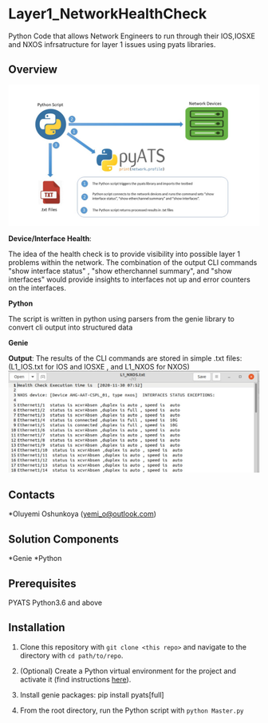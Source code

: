 # Layer1_NetworkHealthCheck

Python Code that allows Network Engineers to run through their IOS,IOSXE and NXOS infrsatructure for layer 1 issues using pyats libraries.

## Overview
![High Level Workflow](Overview.jpg)


**Device/Interface Health**: 

The idea of the health check is to provide visibility into possible layer 1 problems within the network. The combination of the output CLI commands "show interface status" , "show etherchannel summary", and "show interfaces" would provide insights to interfaces not up and error counters on the interfaces. 

**Python**

The script is written in python using parsers from the genie library to convert cli output into structured data 

**Genie** 

**Output**: The results of the CLI commands are stored in simple .txt files: (L1_IOS.txt for IOS and IOSXE , and L1_NXOS for NXOS) ![Sample Output](OutputSnapshot-001.jpg)

## Contacts
*Oluyemi Oshunkoya (yemi_o@outlook.com)

## Solution Components
*Genie
*Python

## Prerequisites 

PYATS
Python3.6 and above

## Installation

1. Clone this repository with `git clone <this repo>` and navigate to the directory with `cd path/to/repo`.

2. (Optional) Create a Python virtual environment for the project and activate it (find instructions [here](https://docs.python.org/3/tutorial/venv.html)).

3. Install genie packages: pip install pyats[full]

4. From the root directory, run the Python script with `python Master.py`

